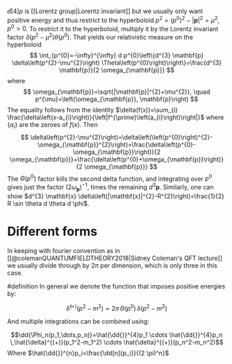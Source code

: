 ---
---

$\dd[4]p$ is [[Lorentz group|Lorentz invariant]] but we usually only want positive energy and thus restrict to the hyperboloid $p^{2}=\left(p^{0}\right)^{2}-|\mathbf{p}|^{2}=\mu^{2}, p^{0}>0$. To restrict it to the hyperboloid, multiply it by the Lorentz invariant factor $\delta\left(p^{2}-\mu^{2}\right) \theta\left(p^{0}\right)$. That yields our relativistic measure on the hyperboloid
$$
\int_{p^{0}=-\infty}^{\infty} d p^{0}\left\{d^{3} \mathbf{p} \delta\left(p^{2}-\mu^{2}\right) \Theta\left(p^{0}\right)\right\}=\frac{d^{3} \mathbf{p}}{2 \omega_{\mathbf{p}}}
$$
where
$$
\omega_{\mathbf{p}}=\sqrt{|\mathbf{p}|^{2}+\mu^{2}}, \quad p^{\mu}=\left(\omega_{\mathbf{p}}, \mathbf{p}\right)
$$
The equality follows from the identity $\delta(f(x))=\sum_{i} \frac{\delta\left(x-a_{i}\right)}{\left|f^{\prime}\left(a_{i}\right)\right|}$ where $\left\{a_{i}\right\}$ are the zeroes of $f(x)$. Then
$$
\delta\left(p^{2}-\mu^{2}\right)=\delta\left(\left(p^{0}\right)^{2}-\omega_{\mathbf{p}}^{2}\right)=\frac{\delta\left(p^{0}-\omega_{\mathbf{p}}\right)}{2 \omega_{\mathbf{p}}}+\frac{\delta\left(p^{0}+\omega_{\mathbf{p}}\right)}{2 \omega_{\mathbf{p}}}
$$
The $\Theta\left(p^{0}\right)$ factor kills the second delta function, and integrating over $p^{0}$ gives just the factor $\left(2 \omega_{\mathbf{p}}\right)^{-1}$, times the remaining $d^{3} \mathbf{p}$. Similarly, one can show $d^{3} \mathbf{x} \delta\left(|\mathbf{x}|^{2}-R^{2}\right)=\frac{1}{2} R \sin \theta d \theta d \phi$.

# Different forms

In keeping with fourier convention as in [[@colemanQUANTUMFIELDTHEORY2018|Sidney Coleman's QFT lecture]] we usually divide through by $2 \pi$ per dimension, which is only three in this case.

#definition In general we denote the function that imposes positive energies by:

$$\hat{\delta}^{(+)}(p^2-m^2)=2 \pi \,\Theta(p^0)\,\delta(p^2-m^2)$$

And multiple integrations can be combined using:

$$\dd{\Phi_n(p_1,\dots,p_n)}=\hat{\dd{}}^{4}p_1 \cdots \hat{\dd{}}^{4}p_n \,\hat{\delta}^{(+)}(p_1^2-m_1^2) \cdots \hat{\delta}^{(+)}(p_n^2-m_n^2)$$
Where $\hat{\dd{}}^{n}p_i=\frac{\dd[n]{p_i}}{(2 \pi)^n}$